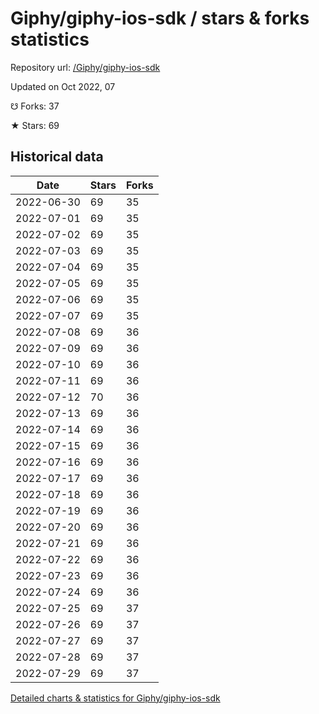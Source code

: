 # Giphy/giphy-ios-sdk / stars & forks statistics

Repository url: [/Giphy/giphy-ios-sdk](https://github.com/Giphy/giphy-ios-sdk)

Updated on Oct 2022, 07

☋ Forks: 37

★ Stars: 69

## Historical data
| Date | Stars | Forks |
|------|-------|-------|
| 2022-06-30 | 69 | 35 | 
| 2022-07-01 | 69 | 35 | 
| 2022-07-02 | 69 | 35 | 
| 2022-07-03 | 69 | 35 | 
| 2022-07-04 | 69 | 35 | 
| 2022-07-05 | 69 | 35 | 
| 2022-07-06 | 69 | 35 | 
| 2022-07-07 | 69 | 35 | 
| 2022-07-08 | 69 | 36 | 
| 2022-07-09 | 69 | 36 | 
| 2022-07-10 | 69 | 36 | 
| 2022-07-11 | 69 | 36 | 
| 2022-07-12 | 70 | 36 | 
| 2022-07-13 | 69 | 36 | 
| 2022-07-14 | 69 | 36 | 
| 2022-07-15 | 69 | 36 | 
| 2022-07-16 | 69 | 36 | 
| 2022-07-17 | 69 | 36 | 
| 2022-07-18 | 69 | 36 | 
| 2022-07-19 | 69 | 36 | 
| 2022-07-20 | 69 | 36 | 
| 2022-07-21 | 69 | 36 | 
| 2022-07-22 | 69 | 36 | 
| 2022-07-23 | 69 | 36 | 
| 2022-07-24 | 69 | 36 | 
| 2022-07-25 | 69 | 37 | 
| 2022-07-26 | 69 | 37 | 
| 2022-07-27 | 69 | 37 | 
| 2022-07-28 | 69 | 37 | 
| 2022-07-29 | 69 | 37 | 


[Detailed charts & statistics for Giphy/giphy-ios-sdk](https://reviewgithub.com/rep/Giphy/giphy-ios-sdk)
